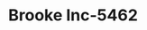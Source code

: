 ---
f_zip-code: 24293
f_state-code: VA
title: Brooke Inc-5462
f_phone: 276-679-7425
f_city-only: Wise
f_address: 151 Plaza Rd Wise
f_location-unique-id: '5462'
slug: brooke-inc-5462
updated-on: '2024-05-30T13:46:58.046Z'
created-on: '2024-05-30T13:36:59.803Z'
published-on: '2024-05-30T13:54:32.469Z'
f_city-state: cms/city/wise-va.md
f_company: cms/company/brooke-inc.md
f_state: cms/state/virginia.md
layout: '[payday-loan].html'
tags: payday-loan
---